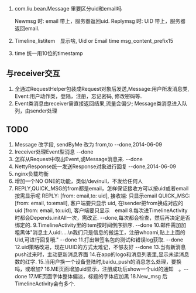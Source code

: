 1. com.liu.bean.Message 里要区分uid和email吗

    Newmsg 时: email 带上，服务器返回uid.
    Replymsg 时: UID 带上，服务器返回email.

2. Timeline_listitem　显示啥,
    Uid or Email           time 
    msg_content_prefix15

3. time 统一用10位的timestamp

## 与receiver交互 ## 
1. 全通过RequestHelper包装成Request对象后发送,Message:用户所发消息类, Event:用户动作类，登陆，注册，忘记密码, 修改密码等.
2. Event类消息由receiver需直接返回结果,流量会偏少; Message类消息进入队列，由sender处理


## TODO ##

1. Message 改字段, sendByMe 改为 from,to  --done,2014-06-09
2. lreceiver处理Event型消息  --done
3. 怎样从Request中取出Event,或Message消息来.   --done
4. NettyResponse统一发送Response对象进行回复  --done,2014-06-09
5. nginx负载均衡
6. 增加一个NO ONE的功能，类似/dev/null，不发给任何人
7. REPLY,QUICK_MSG的from都是email，怎样保证接收方可以按uid或者email按需显示呢
    REPLY: [from: email,to: uid], 接收端: 只显示email
    QUICK_MSG: [from: email, to:email], 客户端要只显示 uid, 在lsender把from换成对应的 uid
               [from: email, to:uid], 客户端要只显示　email
8.每次进TimelineActivity时都会Depends.initAll一次，需改正.          --done,每次都会检查，然后再决定是否绑定的.
9.TimelineActivity里的item按时间倒序排序.     --done
10.邮件需加加粗黑体"消息主人uid:....\n我们只是信息的搬运工，注册whoami,贴上上面的Uid,可进行回复哦."    --done
11.打出带签名包的测试和错误log获取.   --done
12.uid策略改进，现在UUID的方式太难记，不够友好   --done
13.当有新消息push过来时，主动更新消息界面
14.在app的logo和消息列表里,显示未读消息数的红字.
15.当用户换一个设备登陆时,baidu_push的消息怎么处理，要换吗，或增加?
16.ME页面增加uid显示，注册成功后show一个uid的通知　。--done
17.ME页面字体整体偏淡，标题的字体应加黑
18.New_msg 后TimelineActivity会有多个.
